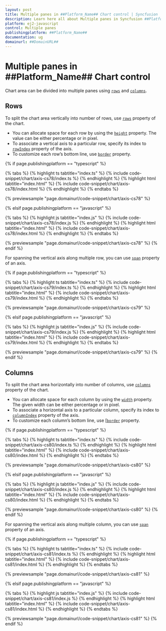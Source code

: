 ```yaml
---
layout: post
title: Multiple panes in ##Platform_Name## Chart control | Syncfusion
description: Learn here all about Multiple panes in Syncfusion ##Platform_Name## Chart control of Syncfusion Essential JS 2 and more.
platform: ej2-javascript
control: Multiple panes 
publishingplatform: ##Platform_Name##
documentation: ug
domainurl: ##DomainURL##
---
```


# Multiple panes in ##Platform_Name## Chart control

Chart area can be divided into multiple panes using [`rows`](../api/chart/row/) and [`columns`](../api/chart/column/).

## Rows

To split the chart area vertically into number of rows, use [`rows`](../api/chart/row/) property of the chart.

* You can allocate space for each row by using the [`height`](../api/chart/row/#height-string) property. The value can be either percentage or in pixel.
* To associate a vertical axis to a particular row, specify its index to [`rowIndex`](../api/chart/axis/#rowindex-number) property of the axis.
* To customize each row’s bottom line, use  [`border`](../api/chart/row/#border-bordermodel) property.

{% if page.publishingplatform == "typescript" %}

 {% tabs %}
{% highlight ts tabtitle="index.ts" %}
{% include code-snippet/chart/axis-cs78/index.ts %}
{% endhighlight %}
{% highlight html tabtitle="index.html" %}
{% include code-snippet/chart/axis-cs78/index.html %}
{% endhighlight %}
{% endtabs %}
        
{% previewsample "page.domainurl/code-snippet/chart/axis-cs78" %}

{% elsif page.publishingplatform == "javascript" %}

{% tabs %}
{% highlight js tabtitle="index.js" %}
{% include code-snippet/chart/axis-cs78/index.js %}
{% endhighlight %}
{% highlight html tabtitle="index.html" %}
{% include code-snippet/chart/axis-cs78/index.html %}
{% endhighlight %}
{% endtabs %}

{% previewsample "page.domainurl/code-snippet/chart/axis-cs78" %}
{% endif %}

For spanning the vertical axis along multiple row, you can use [`span`](../api/chart/axis/#span-number) property of an axis.

{% if page.publishingplatform == "typescript" %}

 {% tabs %}
{% highlight ts tabtitle="index.ts" %}
{% include code-snippet/chart/axis-cs79/index.ts %}
{% endhighlight %}
{% highlight html tabtitle="index.html" %}
{% include code-snippet/chart/axis-cs79/index.html %}
{% endhighlight %}
{% endtabs %}
        
{% previewsample "page.domainurl/code-snippet/chart/axis-cs79" %}

{% elsif page.publishingplatform == "javascript" %}

{% tabs %}
{% highlight js tabtitle="index.js" %}
{% include code-snippet/chart/axis-cs79/index.js %}
{% endhighlight %}
{% highlight html tabtitle="index.html" %}
{% include code-snippet/chart/axis-cs79/index.html %}
{% endhighlight %}
{% endtabs %}

{% previewsample "page.domainurl/code-snippet/chart/axis-cs79" %}
{% endif %}

## Columns

To split the chart area horizontally into number of columns, use [`columns`](../api/chart/column/) property of the chart.

* You can allocate space for each column by using the [`width`](../api/chart/row/#width-string) property. The given width can be either
 percentage or in pixel.
* To associate a horizontal axis to a particular column, specify its index to [`columnIndex`](../api/chart/axis/#columnindex-number) property of the axis.
* To customize each column’s bottom line, use [[`border`](../api/chart/row/#border-bordermodel) property.

{% if page.publishingplatform == "typescript" %}

 {% tabs %}
{% highlight ts tabtitle="index.ts" %}
{% include code-snippet/chart/axis-cs80/index.ts %}
{% endhighlight %}
{% highlight html tabtitle="index.html" %}
{% include code-snippet/chart/axis-cs80/index.html %}
{% endhighlight %}
{% endtabs %}
        
{% previewsample "page.domainurl/code-snippet/chart/axis-cs80" %}

{% elsif page.publishingplatform == "javascript" %}

{% tabs %}
{% highlight js tabtitle="index.js" %}
{% include code-snippet/chart/axis-cs80/index.js %}
{% endhighlight %}
{% highlight html tabtitle="index.html" %}
{% include code-snippet/chart/axis-cs80/index.html %}
{% endhighlight %}
{% endtabs %}

{% previewsample "page.domainurl/code-snippet/chart/axis-cs80" %}
{% endif %}

For spanning the vertical axis along multiple column, you can use [`span`](../api/chart/axis/#span-number) property of an axis.

{% if page.publishingplatform == "typescript" %}

 {% tabs %}
{% highlight ts tabtitle="index.ts" %}
{% include code-snippet/chart/axis-cs81/index.ts %}
{% endhighlight %}
{% highlight html tabtitle="index.html" %}
{% include code-snippet/chart/axis-cs81/index.html %}
{% endhighlight %}
{% endtabs %}
        
{% previewsample "page.domainurl/code-snippet/chart/axis-cs81" %}

{% elsif page.publishingplatform == "javascript" %}

{% tabs %}
{% highlight js tabtitle="index.js" %}
{% include code-snippet/chart/axis-cs81/index.js %}
{% endhighlight %}
{% highlight html tabtitle="index.html" %}
{% include code-snippet/chart/axis-cs81/index.html %}
{% endhighlight %}
{% endtabs %}

{% previewsample "page.domainurl/code-snippet/chart/axis-cs81" %}
{% endif %}